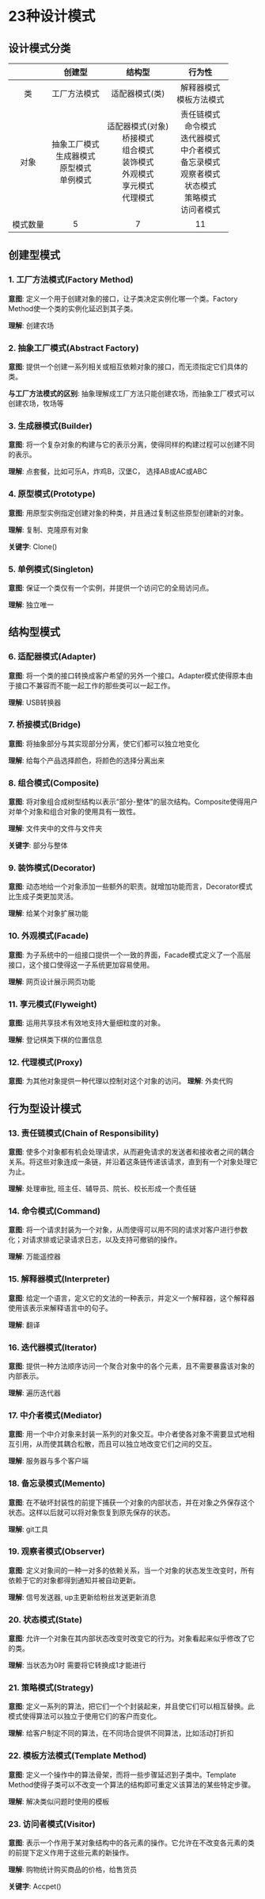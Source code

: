 # 23种设计模式

## 设计模式分类

|     |创建型|结构型|行为性|
|:---:|:---:|:---:|:---:|
|类|工厂方法模式|适配器模式(类)|解释器模式<br>模板方法模式|
|对象|抽象工厂模式<br>生成器模式<br>原型模式<br>单例模式|适配器模式(对象)<br>桥接模式<br>组合模式<br>装饰模式<br>外观模式<br>享元模式<br>代理模式|责任链模式<br>命令模式<br>迭代器模式<br>中介者模式<br>备忘录模式<br>观察者模式<br>状态模式<br>策略模式<br>访问者模式|
|模式数量|5|7|11|


## 创建型模式
### 1. 工厂方法模式(Factory Method)
**意图**: 定义一个用于创建对象的接口，让子类决定实例化哪一个类。Factory Method使一个类的实例化延迟到其子类。  

**理解**: 创建农场

### 2. 抽象工厂模式(Abstract Factory)
**意图**: 提供一个创建一系列相关或相互依赖对象的接口，而无须指定它们具体的类。

**与工厂方法模式的区别**: 抽象理解成工厂方法只能创建农场，而抽象工厂模式可以创建农场，牧场等

### 3. 生成器模式(Builder)
**意图**: 将一个复杂对象的构建与它的表示分离，使得同样的构建过程可以创建不同的表示。

**理解**: 点套餐，比如可乐A，炸鸡B，汉堡C， 选择AB或AC或ABC

### 4. 原型模式(Prototype)
**意图**: 用原型实例指定创建对象的种类，并且通过复制这些原型创建新的对象。

**理解**: 复制、克隆原有对象 

**关键字**: Clone()

### 5. 单例模式(Singleton)
**意图**: 保证一个类仅有一个实例，并提供一个访问它的全局访问点。

**理解**: 独立唯一

## 结构型模式
### 6. 适配器模式(Adapter)
**意图**: 将一个类的接口转换成客户希望的另外一个接口。Adapter模式使得原本由于接口不兼容而不能一起工作的那些类可以一起工作。

**理解**: USB转换器

### 7. 桥接模式(Bridge)
**意图**: 将抽象部分与其实现部分分离，使它们都可以独立地变化

**理解**: 给每个产品选择颜色，将颜色的选择分离出来

### 8. 组合模式(Composite)
**意图**: 将对象组合成树型结构以表示“部分-整体”的层次结构。Composite使得用户对单个对象和组合对象的使用具有一致性。

**理解**: 文件夹中的文件与文件夹

**关键字**: 部分与整体

### 9. 装饰模式(Decorator)
**意图**: 动态地给一个对象添加一些额外的职责。就增加功能而言，Decorator模式比生成子类更加灵活。

**理解**: 给某个对象扩展功能

### 10. 外观模式(Facade)
**意图**: 为子系统中的一组接口提供一个一致的界面，Facade模式定义了一个高层接口，这个接口使得这一子系统更加容易使用。

**理解**: 网页设计展示网页功能

### 11. 享元模式(Flyweight)
**意图**: 运用共享技术有效地支持大量细粒度的对象。

**理解**: 登记棋类下棋的位置信息

### 12. 代理模式(Proxy)
**意图**: 为其他对象提供一种代理以控制对这个对象的访问。
**理解**: 外卖代购

## 行为型设计模式
### 13. 责任链模式(Chain of Responsibility)
**意图**: 使多个对象都有机会处理请求，从而避免请求的发送者和接收者之间的耦合关系。将这些对象连成一条链，并沿着这条链传递该请求，直到有一个对象处理它为止。

**理解**: 处理审批, 班主任、辅导员、院长、校长形成一个责任链

### 14. 命令模式(Command)
**意图**: 将一个请求封装为一个对象，从而使得可以用不同的请求对客户进行参数化；对请求排或记录请求日志，以及支持可撤销的操作。

**理解**: 万能遥控器

### 15. 解释器模式(Interpreter)
**意图**: 给定一个语言，定义它的文法的一种表示，并定义一个解释器，这个解释器使用该表示来解释语言中的句子。

**理解**: 翻译

### 16. 迭代器模式(Iterator)
**意图**: 提供一种方法顺序访问一个聚合对象中的各个元素，且不需要暴露该对象的内部表示。

**理解**: 遍历迭代器

### 17. 中介者模式(Mediator)
**意图**: 用一个中介对象来封装一系列的对象交互。中介者使各对象不需要显式地相互引用，从而使其耦合松散，而且可以独立地改变它们之间的交互。

**理解**: 服务器与多个客户端

### 18. 备忘录模式(Memento)
**意图**: 在不破坏封装性的前提下捕获一个对象的内部状态，并在对象之外保存这个状态。这样以后就可以将对象恢复到原先保存的状态。

**理解**: git工具

### 19. 观察者模式(Observer)
**意图**: 定义对象间的一种一对多的依赖关系，当一个对象的状态发生改变时，所有依赖于它的对象都得到通知并被自动更新。

**理解**: 信号发送器, up主更新给粉丝发送更新消息

### 20. 状态模式(State)
**意图**: 允许一个对象在其内部状态改变时改变它的行为。对象看起来似乎修改了它的类。

**理解**: 当状态为0时 需要将它转换成1才能进行

### 21. 策略模式(Strategy)
**意图**: 定义一系列的算法，把它们一个个封装起来，并且使它们可以相互替换。此模式使得算法可以独立于使用它们的客户而变化。

**理解**: 给客户制定不同的算法，在不同场合提供不同算法，比如活动打折扣

### 22. 模板方法模式(Template Method)
**意图**: 定义一个操作中的算法骨架，而将一些步骤延迟到子类中。Template Method使得子类可以不改变一个算法的结构即可重定义该算法的某些特定步骤。

**理解**: 解决类似问题时使用的模板

### 23. 访问者模式(Visitor)
**意图**: 表示一个作用于某对象结构中的各元素的操作。它允许在不改变各元素的类的前提下定义作用于这些元素的新操作。

**理解**: 购物统计购买商品的价格，给售货员

**关键字**: Accpet()



